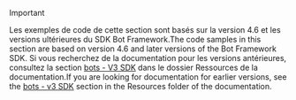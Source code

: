 > [!Important]
> <span data-ttu-id="8e52a-101">Les exemples de code de cette section sont basés sur la version 4.6 et les versions ultérieures du SDK Bot Framework.</span><span class="sxs-lookup"><span data-stu-id="8e52a-101">The code samples in this section are based on version 4.6 and later versions of the Bot Framework SDK.</span></span> <span data-ttu-id="8e52a-102">Si vous recherchez de la documentation pour les versions antérieures, consultez la section [bots - V3 SDK](~/resources/bot-v3/bots-overview.md) dans le dossier Ressources de la documentation.</span><span class="sxs-lookup"><span data-stu-id="8e52a-102">If you are looking for documentation for earlier versions, see the [bots - v3 SDK](~/resources/bot-v3/bots-overview.md) section in the Resources folder of the documentation.</span></span>
